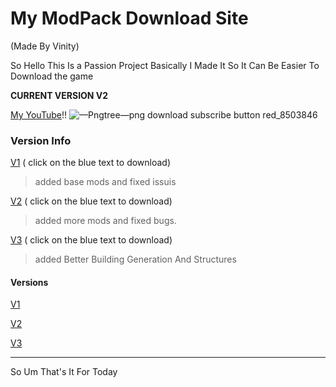 # My ModPack Download Site
(Made By Vinity)

So Hello This Is a Passion Project Basically I Made It So It Can Be Easier To Download the game 

**CURRENT VERSION V2**

[My YouTube](www.youtube.com/channel/UCF35iqQ2BRqF4IYQA4Ln_0A?sub_confirmation=1)!!
![—Pngtree—png download subscribe button red_8503846](https://github.com/VINITYYT/VINITYYT.github.io/assets/153539666/7a2687ec-9872-4f0e-a6f1-fbfde184942d)


### Version Info
[V1](https://github.com/VINITYYT/Delights-V1/raw/main/Vinity's%20Delights-V1.zip) ( click on the blue text to download)
> added base mods and fixed issuis

[V2](https://github.com/VINITYYT/Delights-V2/raw/main/Vinity's%20Delights-V2.zip) ( click on the blue text to download)
> added more mods and fixed bugs.

[V3](https://github.com/VINITYYT/Delights-V3/raw/main/Vinity's%20Delights-V3.zip) ( click on the blue text to download)
> added Better Building Generation And Structures
 
#### Versions
 [V1](https://github.com/VINITYYT/Delights-V1/raw/main/Vinity's%20Delights-V1.zip)

 [V2](https://github.com/VINITYYT/Delights-V2/raw/main/Vinity's%20Delights-V2.zip)

 [V3](https://github.com/VINITYYT/Delights-V3/raw/main/Vinity's%20Delights-V3.zip)

---

So Um That's It For Today
